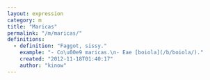 ```yaml
---
layout: expression
category: m
title: "Maricas"
permalink: "/m/maricas/"
definitions:
  - definition: "Faggot, sissy."
    example: "- Co\u00e9 maricas.\n- Eae [boiola](/b/boiola/)."
    created: "2012-11-18T01:40:17"
    author: "kinow"
---
```

